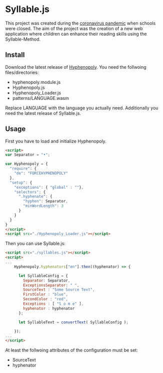 # Syllable.js
This project was created during the [coronavirus pandemic](https://en.wikipedia.org/wiki/2019%E2%80%9320_coronavirus_pandemic) when schools were closed. The aim of the project was the creation of a new web application where children can enhance their reading skills using the Syllable-Method.

## Install
Download the latest release of [Hyphenopoly](https://github.com/mnater/Hyphenopoly). You need the follwoing files/directories:

* hyphenopoly.module.js
* Hyphenopoly.js
* Hyphenopoly_Loader.js
* patterns/LANGUAGE.wasm

Replace LANGUAGE with the language you actually need. Additionally you need the latest release of Syllable.js.

## Usage
First you have to load and initialize Hyphenopoly.
```HTML
<script>
var Separator = "•";

var Hyphenopoly = {
  "require": {
    "de": "FORCEHYPHENOPOLY"
  },
  "setup": {
    "exceptions": { "global" : ""},
    "selectors": {
      ".hyphenate": {
        "hyphen": Separator,
        "minWordLength": 3
      }
    }
  }
}
</script>
<script src="./Hyphenopoly_Loader.js"></script>
```

Then you can use Syllable.js:
```HTML
<script src="./syllables.js"></script>
<script>
...
    Hyphenopoly.hyphenators["en"].then((hyphenator) => {

      let SyllableConfig = {
        Separator: Separator,
        ExceptionsSeparator: " ",
        SourceText : "Some Source Text",
        FirstColor : "blue",
        SecondColor : "red",
        Exceptions : [ "S o m e" ],
        hyphenator : hyphenator
      };

      let SyllableText = convertText( SyllableConfig );

    });
...
</script>
```
At least the follwoing attributes of the configuration must be set:

* SourceText
* hyphenator